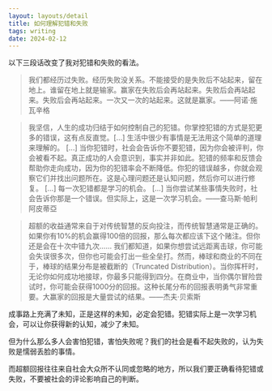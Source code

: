```yaml
---
layout: layouts/detail
title: 如何理解犯错和失败
tags: writing
date: 2024-02-12
---
```

以下三段话改变了我对犯错和失败的看法。

> 我们都经历过失败。经历失败没关系。不能接受的是失败后不站起来，留在地上。谁留在地上就是输家。赢家在失败后会再站起来。失败后会再站起来。失败后会再站起来。一次又一次的站起来。这就是赢家。——阿诺·施瓦辛格
> 

> 我坚信，人生的成功归结于如何控制自己的犯错。你掌控犯错的方式是犯更多的错误，这有点反直觉。[…] 生活中很少有事情是无法用这个简单的道理来理解的。 [...] 当你犯错时，社会会告诉你不要犯错，因为你会被评判，你会被看不起。真正成功的人会意识到，事实并非如此。犯错的频率和反馈会帮助你走向成功，因为你的犯错率会不断降低。你犯的错误越多，你就会观察它们并找出问题所在。这是心理问题还是认知问题，然后你可以进行修复。 […] 每一次犯错都是学习的机会。 […] 当你尝试某些事情失败时，社会告诉你那是一个错误。但实际上，这是一次学习机会。——查马斯·帕利阿皮蒂亞
> 

> 超额的收益通常来自于对传统智慧的反向投注，而传统智慧通常是正确的。如果你有10%的机会赢得100倍的回报，那么每次都应该下这个赌注。但你还是会在十次中错九次…… 我们都知道，如果你想尝试远距离击球，你可能会失误很多次，但你也可能会打出一些全垒打。然而，棒球和商业的不同在于，棒球的结果分布是被截断的（Truncated Distribution）。当你挥杆时，无论你如何成功地接球，你最多只能得到四分。在商业中，当你偶尔冒险尝试时，你可能会获得1000分的回报。这种长尾分布的回报表明勇气非常重要。大赢家的回报是大量尝试的结果。——杰夫·贝索斯
> 

成事路上充满了未知，正是这样的未知，必定会犯错。犯错实际上是一次学习机会，可以让你获得新的认知，减少了未知。

但为什么那么多人会害怕犯错，害怕失败呢？我们的社会是看不起失败的，认为失败是懦弱丢脸的事情。

而超额回报往往来自社会大众所不认同或忽略的地方，所以我们要正确看待犯错或失败，不要被社会的评论影响自己的判断。